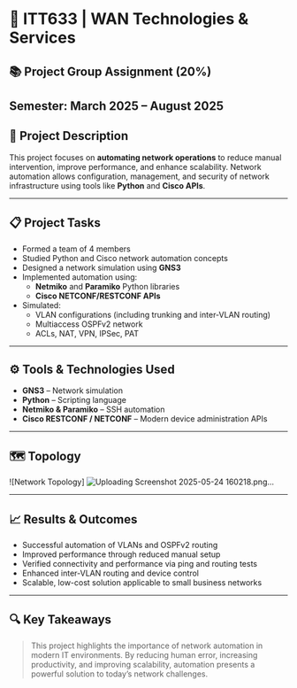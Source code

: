 # 🔨 ITT633 | WAN Technologies &amp; Services

## 📚 Project Group Assignment (20%)

**Semester:** March 2025 – August 2025  
---

## 🧠 Project Description

This project focuses on **automating network operations** to reduce manual intervention, improve performance, and enhance scalability. Network automation allows configuration, management, and security of network infrastructure using tools like **Python** and **Cisco APIs**.

---

## 📋 Project Tasks

- Formed a team of 4 members
- Studied Python and Cisco network automation concepts
- Designed a network simulation using **GNS3**
- Implemented automation using:
  - **Netmiko** and **Paramiko** Python libraries
  - **Cisco NETCONF/RESTCONF APIs**
- Simulated:
  - VLAN configurations (including trunking and inter-VLAN routing)
  - Multiaccess OSPFv2 network
  - ACLs, NAT, VPN, IPSec, PAT

---

## ⚙️ Tools & Technologies Used

- **GNS3** – Network simulation  
- **Python** – Scripting language  
- **Netmiko & Paramiko** – SSH automation  
- **Cisco RESTCONF / NETCONF** – Modern device administration APIs

---
## 🗺️ Topology 

![Network Topology] 
![Uploading Screenshot 2025-05-24 160218.png…]()

---
## 📈 Results & Outcomes

- Successful automation of VLANs and OSPFv2 routing
- Improved performance through reduced manual setup
- Verified connectivity and performance via ping and routing tests
- Enhanced inter-VLAN routing and device control
- Scalable, low-cost solution applicable to small business networks

---

## 🔍 Key Takeaways

> This project highlights the importance of network automation in modern IT environments. By reducing human error, increasing productivity, and improving scalability, automation presents a powerful solution to today’s network challenges.



